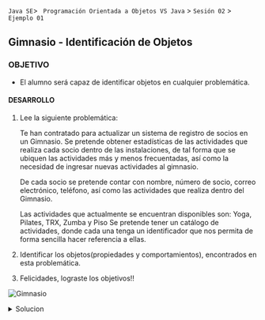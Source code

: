 
`Java SE`> ` Programación Orientada a Objetos VS Java` > `Sesión 02` > `Ejemplo 01`

## Gimnasio - Identificación de Objetos

### OBJETIVO

- El alumno será capaz de identificar objetos en cualquier problemática.

#### DESARROLLO

1. Lee la siguiente problemática:

   Te han contratado para actualizar un sistema de registro de socios en un Gimnasio.
   Se pretende obtener estadísticas de las actividades que realiza cada socio dentro de las instalaciones, de tal forma que se    ubiquen las actividades más y menos frecuentadas, así como la necesidad de ingresar nuevas actividades al gimnasio.

   De cada socio se pretende contar con nombre, número de socio, correo electrónico, teléfono, así como las actividades que        realiza dentro del Gimnasio.

   Las actividades que actualmente se encuentran disponibles son: Yoga, Pilates, TRX, Zumba y Piso
   Se pretende tener un catálogo de actividades, donde cada una tenga un identificador que nos permita de forma sencilla hacer    referencia a ellas.

2. Identificar los objetos(propiedades y comportamientos), encontrados en esta problemática.

3. Felicidades, lograste los objetivos!!

![Gimnasio](https://user-images.githubusercontent.com/56565204/67174044-4167ce00-f386-11e9-9cb8-e1102c80bc48.png)

<details>
	<summary>Solucion</summary>
	<p> 1. Leer problemática. </p>
	<p> 2. Crear una lista con los objetos identificados, así como sus propiedades y comportamientos. </p>
	<p> Solución - objetos encontrados: Actividad & Socio </p>
</details>
